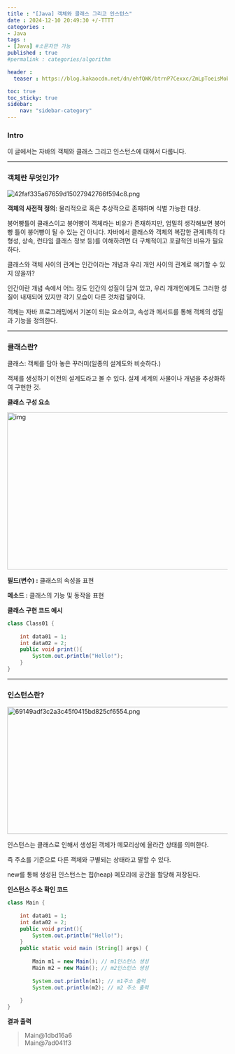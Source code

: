 ```yaml
---
title : "[Java] 객체와 클래스 그리고 인스턴스"
date : 2024-12-10 20:49:30 +/-TTTT
categories : 
- Java
tags : 
- [Java] #소문자만 가능
published : true
#permalink : categories/algorithm

header :
  teaser : https://blog.kakaocdn.net/dn/ehfQWK/btrnP7Cexxc/ZmLpToeisMobjHGaLfEDg0/img.png

toc: true
toc_sticky: true
sidebar:
    nav: "sidebar-category"
---
```


### Intro

이 글에서는 자바의 객체와 클래스 그리고 인스턴스에 대해서 다룹니다.

* * *

### 객체란 무엇인가?

![42faf335a67659d15027942766f594c8.png](:/5c00e69f17d34cc2a05be2dd00170c1d)

**객체의 사전적 정의:** 물리적으로 혹은 추상적으로 존재하며 식별 가능한 대상.

붕어빵틀이 클래스이고 붕어빵이 객체라는 비유가 존재하지만, 엄밀히 생각해보면 붕어빵 틀이 붕어빵이 될 수 있는 건 아니다. 자바에서 클래스와 객체의 복잡한 관계(특히 다형성, 상속, 런타임 클래스 정보 등)를 이해하려면 더 구체적이고 포괄적인 비유가 필요하다.

클래스와 객체 사이의 관계는 인간이라는 개념과 우리 개인 사이의 관계로 얘기할 수 있지 않을까?

인간이란 개념 속에서 어느 정도 인간의 성질이 담겨 있고, 우리 개개인에게도 그러한 성질이 내재되어 있지만 각기 모습이 다른 것처럼 말이다.

객체는 자바 프로그래밍에서 기본이 되는 요소이고, 속성과 메서드를 통해 객체의 성질과 기능을 정의한다.

* * *

### 클래스란?

클래스: 객체를 담아 놓은 꾸러미(일종의 설계도와 비슷하다.)

객체를 생성하기 이전의 설계도라고 볼 수 있다. 실제 세계의 사물이나 개념을 추상화하여 구현한 것.

**클래스 구성 요소**

<img src="https://kangmoo.github.io/assets/img/2023-12-14-Java%20Class%20and%20Object/2023-12-14-20-45-24.png" alt="img" width="699" height="359" class="jop-noMdConv">

**필드(변수) :** 클래스의 속성을 표현

**메소드 :** 클래스의 기능 및 동작을 표현

**클래스 구현 코드 예시**

```java
class Class01 {
    
    int data01 = 1;
    int data02 = 2;
    public void print(){
        System.out.println("Hello!");
    }
}
```

* * *

### 인스턴스란?

<img src=":/32267fdd9d444b9db3a8dbf0ec96c891" alt="69149adf3c2a3c45f0415bd825cf6554.png" width="517" height="290">

인스턴스는 클래스로 인해서 생성된 객체가 메모리상에 올라간 상태를 의미한다.

즉 주소를 기준으로 다른 객체와 구별되는 상태라고 말할 수 있다.

new를 통해 생성된 인스턴스는 힙(heap) 메모리에 공간을 할당해 저장된다.

**인스턴스 주소 확인 코드**

```java
class Main {
    
    int data01 = 1;
    int data02 = 2;
    public void print(){
        System.out.println("Hello!");
    }
    public static void main (String[] args) {
        
        Main m1 = new Main(); // m1인스턴스 생성
        Main m2 = new Main(); // m2인스턴스 생성
        
        System.out.println(m1); // m1주소 출력
        System.out.println(m2); // m2 주소 출력
        
    }
}
```

**결과 출력**

> Main@1dbd16a6  
> Main@7ad041f3